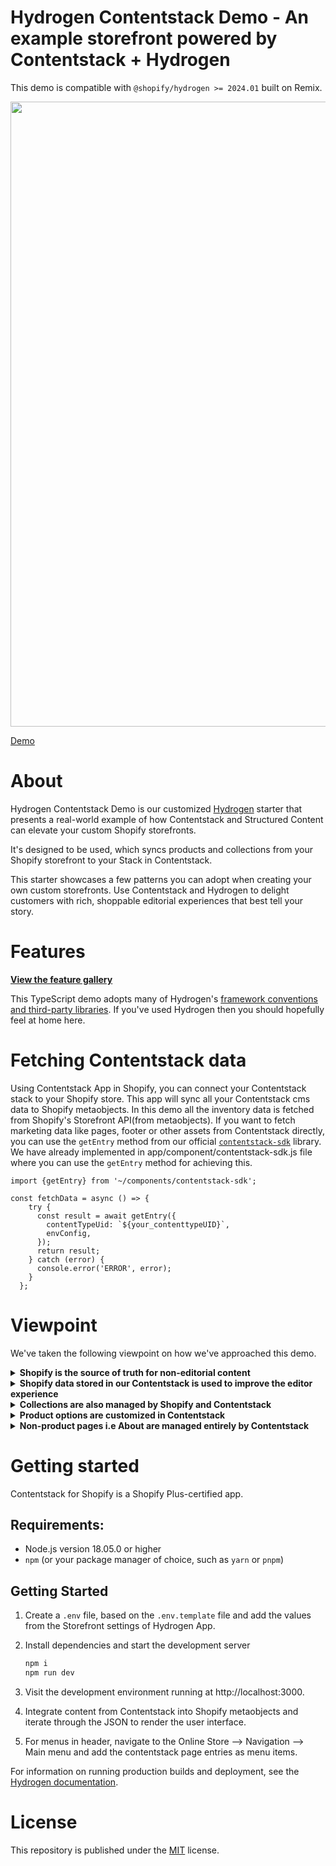 # Hydrogen Contentstack Demo - An example storefront powered by Contentstack + Hydrogen

This demo is compatible with `@shopify/hydrogen >= 2024.01` built on Remix.

<img src="https://cdn.shopify.com/oxygen-v2/29150/15868/32733/347547/build/_assets/banner-ZAZUZJHV.svg" width="1000" />

[Demo][hydrogen-contentstack-demo]

# About

Hydrogen Contentstack Demo is our customized [Hydrogen][hydrogen-github] starter that presents a real-world example of how Contentstack and Structured Content can elevate your custom Shopify storefronts.

It's designed to be used, which syncs products and collections from your Shopify storefront to your Stack in Contentstack.

This starter showcases a few patterns you can adopt when creating your own custom storefronts. Use Contentstack and Hydrogen to delight customers with rich, shoppable editorial experiences that best tell your story.

# Features

**[View the feature gallery][about]**

This TypeScript demo adopts many of Hydrogen's [framework conventions and third-party libraries][hydrogen-framework]. If you've used Hydrogen then you should hopefully feel at home here.

# Fetching Contentstack data

Using Contentstack App in Shopify, you can connect your Contentstack stack to your Shopify store. This app will sync all your Contentstack cms data to Shopify metaobjects.
In this demo all the inventory data is fetched from Shopify's Storefront API(from metaobjects). 
If you want to fetch marketing data like pages, footer or other assets from Contentstack directly, you can use the `getEntry` method from our official [`contentstack-sdk`][contentstack-sdk] library. We have already implemented in app/component/contentstack-sdk.js file where you can use the `getEntry` method for achieving this. 

```tsx
import {getEntry} from '~/components/contentstack-sdk';

const fetchData = async () => {
    try {
      const result = await getEntry({
        contentTypeUid: `${your_contenttypeUID}`,
        envConfig,
      });
      return result;
    } catch (error) {
      console.error('ERROR', error);
    }
  };
```

# Viewpoint

We've taken the following viewpoint on how we've approached this demo.

<details>
<summary><strong>Shopify is the source of truth for non-editorial content</strong></summary>

- For products, this includes titles, handles, product options and metaFields.
- For collections, this includes titles, products associated to it and collection images.

</details>

<details>
<summary><strong>Shopify data stored in our Contentstack is used to improve the editor experience</strong></summary>

- This allows us to display things like product status, prices and even inventory levels.
- Our application always fetches from Shopify's Storefront API at runtime to ensure we have the freshest data possible, especially important when dealing with fast-moving inventory.

</details>

<details>
<summary><strong>Collections are also managed by Shopify and Contentstack</strong></summary>

- Shopify is used to handle collection rules and sort orders.
- In Contentstack also, you can create Collection entries and which will get created inside Shopify using webhooks.

</details>

<details>
<summary><strong>Product options are customized in Contentstack</strong></summary>

- Data added to specific product options is done in Contentstack entries.
- For the extra fields inside Contentstack gets updated in Shopify in MetaField.

</details>

<details>
<summary><strong>Non-product pages i.e About are managed entirely by Contentstack</strong></summary>

- Shopify pages and blog posts (associated with the Online Store) channel aren't used in this demo. A dedicated `page` content type in Contentstack has been created for this purpose.

</details>

# Getting started
Contentstack for Shopify is a Shopify Plus-certified app.

## Requirements:

- Node.js version 18.05.0 or higher
- `npm` (or your package manager of choice, such as `yarn` or `pnpm`)

## Getting Started

1.  Create a `.env` file, based on the `.env.template` file and add the values from the Storefront settings of Hydrogen App.

2.  Install dependencies and start the development server

    ```bash
    npm i
    npm run dev
    ```

3.  Visit the development environment running at http://localhost:3000.

4. Integrate content from Contentstack into Shopify metaobjects and iterate through the JSON to render the user interface.

5. For menus in header, navigate to the Online Store --> Navigation --> Main menu and add the contentstack page entries as menu items.

For information on running production builds and deployment, see the [Hydrogen documentation][hydrogen-framework].

# License

This repository is published under the [MIT][license] license.

[about]: https://hydrogen.contentstackdemos.com/about
[hydrogen-contentstack-demo]: https://hydrogen.contentstackdemos.com/
[hydrogen-github]: https://github.com/contentstack/hydrogen-contentstack-demo
[hydrogen-framework]: https://shopify.dev/docs/custom-storefronts/hydrogen
[license]: https://github.com/sanity-io/sanity/blob/next/LICENSE
[contentstack-connect]: https://www.contentstack.com/docs
[contentstack-sdk]: https://www.contentstack.com/docs/developers/sdks/content-delivery-sdk/javascript-browser/reference
